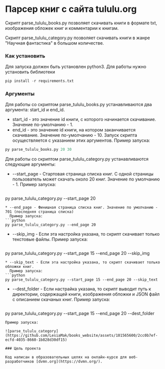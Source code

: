 # Парсер книг с сайта tululu.org

Скрипт  parse_tululu_books.py позволяет скачивать книги в формате txt, изображения обложек книг и комментарии к книгам.

Скрипт parse_tululu_category.py позволяет скачивать книги в жанре "Научная фантастика" в большом количестве.

### Как установить

Для запуска должен быть установлен python3. Для работы нужно установить библиотеки
```python
pip install -r requirements.txt
```

### Аргументы

Для работы со скриптом parse_tululu_books.py устанавливаются два аргумента: start_id и end_id. 
* start_id - это значение id книги, с которого начинается скачивание. Значение по-умолчанию - 1.
* end_id - это значение id книги, на котором заканчивается скачивание. Значение по-умолчанию - 10.
Запуск скрипта осуществляется с указанием этих аргументов.
Пример запуска:
```python
py parse_tululu_books.py 20 30
```
Для работы со скриптом parse_tululu_category.py устанавливаются следующие аргументы:
 
* --start_page - Стартовая страница списка книг. С одной страницы пользователь может скачать около 20 книг. Значение по умолчанию - 1.
  Пример запуска:
  
  ```python
py parse_tululu_category.py --start_page 20
  ```
* --end_page - Финишная страница списка книг. Значение по умолчанию - 701 (последняя страница списка)
    Пример запуска:
  ```python
py parse_tululu_category.py --end_page 20
  ```  
* --skip_img  - Если эта настройка указана, то скрипт скачивает только текстовые файлы.
    Пример запуска:
  ```python
py parse_tululu_category.py --start_page 15 --end_page 20 --skip_img
  ```  
* --skip_text - Если эта настройка указана, то скрипт скачивает только обложки книг.
    Пример запуска:
  ```python
py parse_tululu_category.py --start_page 15 --end_page 20 --skip_text
  ```  
* --dest_folder - Если настрайка указана, то скрипт выводит путь к директории, содержащей книги, изображения обложки и JSON файл с описанием скачаных книг.
    Пример запуска:
    ```python
py parse_tululu_category.py --start_page 15 --end_page 20 --dest_folder
  ``` 
Пример запуска:

![parse_tululu_category](https://github.com/LesiaMak/books_website/assets/101565600/2cc0b7ef-ecfd-4035-8660-1b828d30df15)

### Цель проекта

Код написан в образовательных целях на онлайн-курсе для веб-разработчиков [dvmn.org](https://dvmn.org/).
